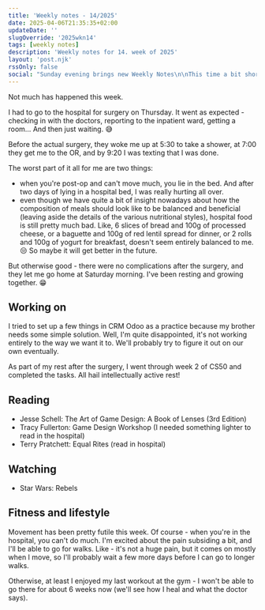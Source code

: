 ```yaml
---
title: 'Weekly notes - 14/2025'
date: 2025-04-06T21:35:35+02:00
updateDate: ''
slugOverride: '2025wkn14'
tags: [weekly notes]
description: 'Weekly notes for 14. week of 2025'
layout: 'post.njk'
rssOnly: false
social: "Sunday evening brings new Weekly Notes\n\nThis time a bit shorter — not much happened this week."
---
```

Not much has happened this week.

I had to go to the hospital for surgery on Thursday. It went as expected - checking in with the doctors, reporting to the inpatient ward, getting a room… And then just waiting. 😅

Before the actual surgery, they woke me up at 5:30 to take a shower, at 7:00 they get me to the OR, and by 9:20 I was texting that I was done.

The worst part of it all for me are two things:
- when you're post-op and can't move much, you lie in the bed. And after two days of lying in a hospital bed, I was really hurting all over.
- even though we have quite a bit of insight nowadays about how the composition of meals should look like to be balanced and beneficial (leaving aside the details of the various nutritional styles), hospital food is still pretty much bad.  Like, 6 slices of bread and 100g of processed cheese, or a baguette and 100g of red lentil spread for dinner, or 2 rolls and 100g of yogurt for breakfast, doesn't seem entirely balanced to me. 😒 So maybe it will get better in the future.

But otherwise good - there were no complications after the surgery, and they let me go home at Saturday morning. I've been resting and growing together. 😁

## Working on
I tried to set up a few things in CRM Odoo as a practice because my brother needs some simple solution.  Well, I'm quite disappointed, it's not working entirely to the way we want it to. We'll probably try to figure it out on our own eventually. 

As part of my rest after the surgery, I went through week 2 of CS50 and completed the tasks. All hail intellectually active rest!

## Reading
- Jesse Schell: The Art of Game Design: A Book of Lenses (3rd Edition)
- Tracy Fullerton: Game Design Workshop (I needed something lighter to read in the hospital)
- Terry Pratchett: Equal Rites (read in hospital)

## Watching
- Star Wars: Rebels

## Fitness and lifestyle
Movement has been pretty futile this week. Of course - when you're in the hospital, you can't do much. I'm excited about the pain subsiding a bit, and I'll be able to go for walks. Like - it's not a huge pain, but it comes on mostly when I move, so I'll probably wait a few more days before I can go to longer walks.

Otherwise, at least I enjoyed my last workout at the gym - I won't be able to go there for about 6 weeks now (we'll see how I heal and what the doctor says).
